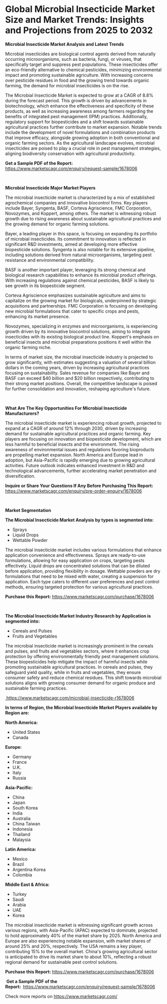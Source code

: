 <p><h1>Global Microbial Insecticide Market Size and Market Trends: Insights and Projections from 2025 to 2032</h1></p><p><strong>Microbial Insecticide Market Analysis and Latest Trends</strong></p>
<p><p>Microbial insecticides are biological control agents derived from naturally occurring microorganisms, such as bacteria, fungi, or viruses, that specifically target and suppress pest populations. These insecticides offer an eco-friendly alternative to chemical pesticides, minimizing environmental impact and promoting sustainable agriculture. With increasing concerns over pesticide residues in food and the growing trend towards organic farming, the demand for microbial insecticides is on the rise.</p><p>The Microbial Insecticide Market is expected to grow at a CAGR of 8.8% during the forecast period. This growth is driven by advancements in biotechnology, which enhance the effectiveness and specificity of these products, as well as increasing awareness among farmers regarding the benefits of integrated pest management (IPM) practices. Additionally, regulatory support for biopesticides and a shift towards sustainable agricultural practices further contribute to market expansion. Notable trends include the development of novel formulations and combination products that improve efficacy, alongside growing adoption in both conventional and organic farming sectors. As the agricultural landscape evolves, microbial insecticides are poised to play a crucial role in pest management strategies, aligning biodiversity conservation with agricultural productivity.</p></p>
<p><strong>Get a Sample PDF of the Report:&nbsp;</strong> <a href="https://www.marketscagr.com/enquiry/request-sample/1678006?utm_campaign=2476&utm_medium=2&utm_source=Github&utm_content=ia&utm_term=25032025&utm_id=microbial-insecticide">https://www.marketscagr.com/enquiry/request-sample/1678006</a></p>
<p>&nbsp;</p>
<p><strong>Microbial Insecticide Major Market Players</strong></p>
<p><p>The microbial insecticide market is characterized by a mix of established agrochemical companies and innovative biocontrol firms. Key players include Bayer, Syngenta, BASF, Corteva Agriscience, FMC Corporation, Novozymes, and Koppert, among others. The market is witnessing robust growth due to rising awareness about sustainable agricultural practices and the growing demand for organic farming solutions.</p><p>Bayer, a leading player in this space, is focusing on expanding its portfolio of microbial insecticides. Its commitment to innovation is reflected in significant R&D investments, aimed at developing more effective biopesticide solutions. Syngenta is also notable for its extensive pipeline, including solutions derived from natural microorganisms, targeting pest resistance and environmental compatibility.</p><p>BASF is another important player, leveraging its strong chemical and biological research capabilities to enhance its microbial product offerings. With increasing regulations against chemical pesticides, BASF is likely to see growth in its biopesticide segment.</p><p>Corteva Agriscience emphasizes sustainable agriculture and aims to capitalize on the growing market for biologicals, underpinned by strategic acquisitions and partnerships. FMC Corporation is focusing on developing new microbial formulations that cater to specific crops and pests, enhancing its market presence.</p><p>Novozymes, specializing in enzymes and microorganisms, is experiencing growth driven by its innovative biocontrol solutions, aiming to integrate insecticides with its existing biological product line. Koppert's emphasis on beneficial insects and microbial preparations positions it well within the organic farming niche.</p><p>In terms of market size, the microbial insecticide industry is projected to grow significantly, with estimates suggesting a valuation of several billion dollars in the coming years, driven by increasing agricultural practices focusing on sustainability. Sales revenue for companies like Bayer and BASF can exceed $40 billion and $20 billion respectively, contributing to their strong market positions. Overall, the competitive landscape is poised for further consolidation and innovation, reshaping agriculture's future.</p></p>
<p>&nbsp;</p>
<p><strong>What Are The Key Opportunities For Microbial Insecticide Manufacturers?</strong></p>
<p><p>The microbial insecticide market is experiencing robust growth, projected to expand at a CAGR of around 12% through 2030, driven by increasing demand for sustainable agricultural practices and organic farming. Key players are focusing on innovation and biopesticide development, which are less harmful to beneficial insects and the environment. The rising awareness of environmental issues and regulations favoring bioproducts are propelling market expansion. North America and Europe lead in adoption, but Asia-Pacific is rapidly emerging due to growing agricultural activities. Future outlook indicates enhanced investment in R&D and technological advancements, further accelerating market penetration and diversification.</p></p>
<p><strong>Inquire or Share Your Questions If Any Before Purchasing This Report:</strong> <a href="https://www.marketscagr.com/enquiry/pre-order-enquiry/1678006?utm_campaign=2476&utm_medium=2&utm_source=Github&utm_content=ia&utm_term=25032025&utm_id=microbial-insecticide">https://www.marketscagr.com/enquiry/pre-order-enquiry/1678006</a></p>
<p>&nbsp;</p>
<p><strong>Market Segmentation</strong></p>
<p><strong>The Microbial Insecticide Market Analysis by types is segmented into:</strong></p>
<p><ul><li>Sprays</li><li>Liquid Drops</li><li>Wettable Powder</li></ul></p>
<p><p>The microbial insecticide market includes various formulations that enhance application convenience and effectiveness. Sprays are ready-to-use formulations, allowing for easy application on crops, targeting pests effectively. Liquid drops are concentrated solutions that can be diluted before application, providing flexibility in dosage. Wettable powders are dry formulations that need to be mixed with water, creating a suspension for application. Each type caters to different user preferences and pest control methods, ensuring targeted protection for various agricultural practices.</p></p>
<p><strong>Purchase this Report:&nbsp;</strong><a href="https://www.marketscagr.com/purchase/1678006?utm_campaign=2476&utm_medium=2&utm_source=Github&utm_content=ia&utm_term=25032025&utm_id=microbial-insecticide">https://www.marketscagr.com/purchase/1678006</a></p>
<p>&nbsp;</p>
<p><strong>The Microbial Insecticide Market Industry Research by Application is segmented into:</strong></p>
<p><ul><li>Cereals and Pulses</li><li>Fruits and Vegetables</li></ul></p>
<p><p>The microbial insecticide market is increasingly prominent in the cereals and pulses, and fruits and vegetables sectors, where it enhances crop protection by offering environmentally friendly pest management solutions. These biopesticides help mitigate the impact of harmful insects while promoting sustainable agricultural practices. In cereals and pulses, they safeguard yield quality, while in fruits and vegetables, they ensure consumer safety and reduce chemical residues. This shift towards microbial solutions aligns with growing consumer demand for organic produce and sustainable farming practices.</p></p>
<p><a href="https://www.marketscagr.com/microbial-insecticide-r1678006?utm_campaign=2476&utm_medium=2&utm_source=Github&utm_content=ia&utm_term=25032025&utm_id=microbial-insecticide">&nbsp;https://www.marketscagr.com/microbial-insecticide-r1678006</a></p>
<p><strong>In terms of Region, the Microbial Insecticide Market Players available by Region are:</strong></p>
<p>
    <p> <strong> North America: </strong>
        <ul>
            <li>United States</li>
            <li>Canada</li>
        </ul>
        </p> 
    <p> <strong> Europe: </strong>
        <ul>
            <li>Germany</li>
            <li>France</li>
            <li>U.K.</li>
            <li>Italy</li>
            <li>Russia</li>
        </ul>
        </p> 
    <p> <strong> Asia-Pacific: </strong>
        <ul>
            <li>China</li>
            <li>Japan</li>
            <li>South Korea</li>
            <li>India</li>
            <li>Australia</li>
            <li>China Taiwan</li>
            <li>Indonesia</li>
            <li>Thailand</li>
            <li>Malaysia</li>
        </ul>
        </p> 
    <p> <strong> Latin America: </strong>
        <ul>
            <li>Mexico</li>
            <li>Brazil</li>
            <li>Argentina Korea</li>
            <li>Colombia</li>
        </ul>
        </p> 
    <p> <strong> Middle East & Africa: </strong>
        <ul>
            <li>Turkey</li>
            <li>Saudi</li>
            <li>Arabia</li>
            <li>UAE</li>
            <li>Korea</li>
        </ul>
    </p>
    </p>
<p><p>The microbial insecticide market is witnessing significant growth across various regions, with Asia-Pacific (APAC) expected to dominate, projected to hold approximately 40% of the market share by 2025. North America and Europe are also experiencing notable expansion, with market shares of around 25% and 20%, respectively. The USA remains a key player, contributing 15% to the overall market. China's growing agricultural sector is anticipated to drive its market share to about 10%, reflecting a robust regional demand for sustainable pest control solutions.</p></p>
<p><strong>Purchase this Report: </strong><a href="https://www.marketscagr.com/purchase/1678006?utm_campaign=2476&utm_medium=2&utm_source=Github&utm_content=ia&utm_term=25032025&utm_id=microbial-insecticide">https://www.marketscagr.com/purchase/1678006</a></p>
<p>&nbsp;<strong>Get a Sample PDF of the Report:&nbsp;&nbsp;</strong><a href="https://www.marketscagr.com/enquiry/request-sample/1678006?utm_campaign=2476&utm_medium=2&utm_source=Github&utm_content=ia&utm_term=25032025&utm_id=microbial-insecticide">https://www.marketscagr.com/enquiry/request-sample/1678006</a></p>
<p><strong></strong></p>
<p>Check more reports on <a href="https://www.marketscagr.com/?utm_campaign=2476&utm_medium=2&utm_source=Github&utm_content=ia&utm_term=25032025&utm_id=microbial-insecticide">https://www.marketscagr.com/</a></p>